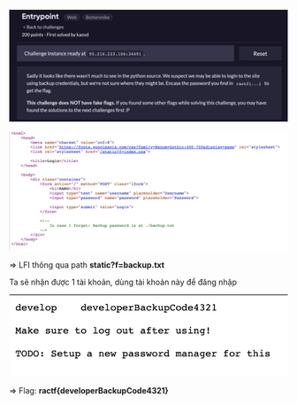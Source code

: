 ![image-20200608195323704](images/image-20200608195323704.png)



![image-20200608195450504](images/image-20200608195450504.png)

=> LFI thông qua path **static?f=backup.txt**

Ta sẽ nhận được 1 tài khoản, dùng tài khoản này để đăng nhập

![image-20200608195630469](images/image-20200608195630469.png)

=> Flag: **ractf{developerBackupCode4321}**